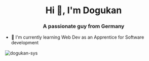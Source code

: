 <h1 align="center">Hi 👋, I'm Dogukan</h1>
<h3 align="center">A passionate guy from Germany</h3>

- 🌱 I'm currently learning Web Dev as an Apprentice for Software development

<p>&nbsp;<img align="center" src="https://github-readme-stats.vercel.app/api?username=dogukan-sys&show_icons=true&theme=dracula&hide_border=true&locale=en" alt="dogukan-sys" /></p>

